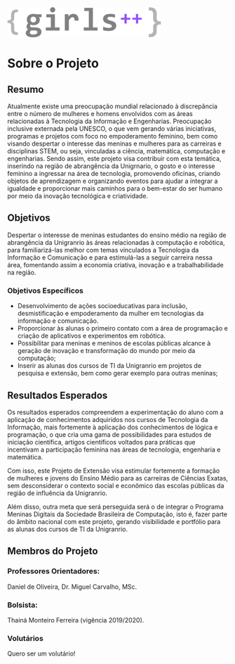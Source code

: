 ![Girls'n Code Logo](/imagens/Logo_350.png)

# Sobre o Projeto

## Resumo
Atualmente existe uma preocupação mundial relacionado à discrepância entre o número de mulheres e homens envolvidos com as áreas relacionadas à Tecnologia da Informação e Engenharias. Preocupação inclusive externada pela UNESCO, o que vem gerando várias iniciativas, programas e projetos com foco no empoderamento feminino, bem como visando despertar o interesse das meninas e mulheres para as carreiras e disciplinas STEM, ou seja, vinculadas a ciência, matemática, computação e engenharias.  Sendo assim, este projeto visa contribuir com esta temática, inserindo na região de abrangência da Unigrnario, o gosto e o interesse feminino a ingressar na área de tecnologia, promovendo oficinas, criando objetos de aprendizagem e organizando eventos para ajudar a integrar a igualdade e proporcionar mais caminhos para o bem-estar do ser humano por meio da inovação tecnológica e criatividade.

## Objetivos
Despertar o interesse de meninas estudantes do ensino médio na região de abrangência da Unigranrio às áreas relacionadas à computação e robótica, para familiarizá-las melhor com temas vinculados a Tecnologia da Informação e Comunicação e para estimulá-las a seguir carreira nessa área, fomentando assim a economia criativa, inovação e a trabalhabilidade na região.

### Objetivos Específicos
* Desenvolvimento de ações socioeducativas para inclusão, desmistificação e empoderamento da mulher em tecnologias da informação e comunicação.
* Proporcionar às alunas o primeiro contato com a área de programação e criação de aplicativos e experimentos em robótica.
* Possibilitar para meninas e meninos de escolas públicas alcance à geração de inovação e transformação do mundo por meio da computação;
* Inserir as alunas dos cursos de TI da Unigranrio em projetos de pesquisa e extensão, bem como gerar exemplo para outras meninas;

## Resultados Esperados
Os resultados esperados compreendem a experimentação do aluno com a aplicação de conhecimentos adquiridos nos cursos de Tecnologia da Informação, mais fortemente à aplicação dos conhecimentos de lógica e programação, o que cria uma gama de possibilidades para estudos de iniciação científica, artigos científicos voltados para práticas que incentivam a participação feminina nas áreas de tecnologia, engenharia e matemática.

Com isso, este Projeto de Extensão visa estimular fortemente a formação de mulheres e jovens do Ensino Médio para as carreiras de Ciências Exatas, sem desconsiderar o contexto social e econômico das escolas públicas da região de influência da Unigranrio.

Além disso, outra meta que será perseguida será o de integrar o Programa Meninas Digitais da Sociedade Brasileira de Computação, isto é, fazer parte do âmbito nacional com este projeto, gerando visibilidade e portfólio para as alunas dos cursos de TI da Unigranrio.

## Membros do Projeto

### Professores Orientadores:
Daniel de Oliveira, Dr.
Miguel Carvalho, MSc.

### Bolsista:
Thainá Monteiro Ferreira (vigência 2019/2020).

### Volutários
Quero ser um volutário!
